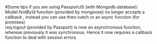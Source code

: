 #Some tips if you are using PassportJS (with Mongodb database):
 Model.findById function (provided by mongoose) no longer accepts a callback , instead you can use then-catch or an async function (for promises)
<br>
 req.logout (provided by Passport) is now an asynchronous function, whereas previously it was synchronous. Hence it now requires a callback function to deal with session errors. 

